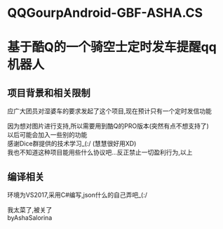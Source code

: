 # QQGourpAndroid-GBF-ASHA.CS

基于酷Q的一个骑空士定时发车提醒qq机器人
====================================
项目背景和相关限制</font>
----------------
应广大团员对湿婆车的要求发起了这个项目,现在预计只有一个定时发信功能<div>
因为想对图片进行支持,所以需要用到酷Q的PRO版本(突然有点不想支持了)<div>
以后可能会加入一些别的功能<div>
感谢Dice群提供的技术学习_(:/ (慧慧很好用XD)<div>
我也不知道这种项目能用些什么协议吧...反正禁止一切盈利行为,以上<div>

编译相关
-------
环境为VS2017,采用C#编写,json什么的自己弄吧_(:/<div>
我太菜了,被关了<div>
                                                 byAshaSalorina
